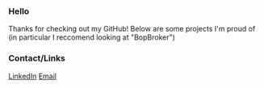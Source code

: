 ### Hello
Thanks for checking out my GitHub! Below are some projects I'm proud of (in particular I reccomend looking at "BopBroker")

### Contact/Links
[LinkedIn](https://www.linkedin.com/in/andy-ehrhardt/)
         [Email](andyehrhardt@gmail.com)





<!--
**AndyEhrhardt/andyehrhardt** is a ✨ _special_ ✨ repository because its `README.md` (this file) appears on your GitHub profile.

Here are some ideas to get you started:

- 🔭 I’m currently working on ...
- 🌱 I’m currently learning ...
- 👯 I’m looking to collaborate on ...
- 🤔 I’m looking for help with ...
- 💬 Ask me about ...
- 📫 How to reach me: ...
- 😄 Pronouns: ...
- ⚡ Fun fact: ...
-->
